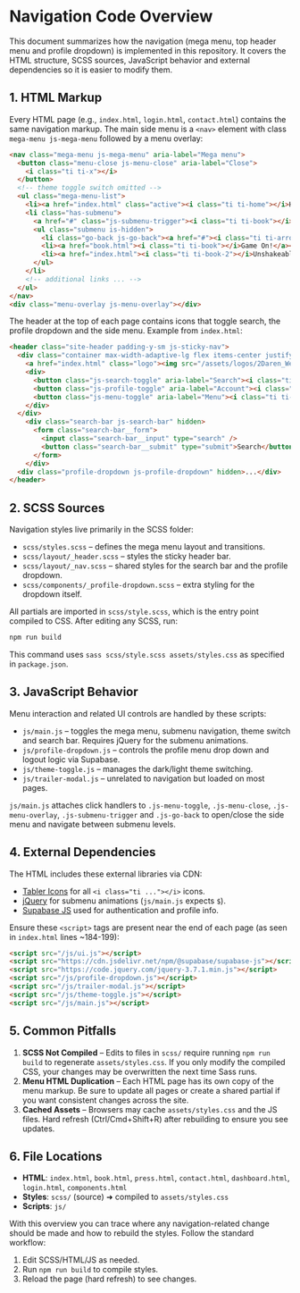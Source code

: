 # Navigation Code Overview

This document summarizes how the navigation (mega menu, top header menu and profile dropdown) is implemented in this repository. It covers the HTML structure, SCSS sources, JavaScript behavior and external dependencies so it is easier to modify them.

## 1. HTML Markup

Every HTML page (e.g., `index.html`, `login.html`, `contact.html`) contains the same navigation markup. The main side menu is a `<nav>` element with class `mega-menu js-mega-menu` followed by a menu overlay:

```html
<nav class="mega-menu js-mega-menu" aria-label="Mega menu">
  <button class="menu-close js-menu-close" aria-label="Close">
    <i class="ti ti-x"></i>
  </button>
  <!-- theme toggle switch omitted -->
  <ul class="mega-menu-list">
    <li><a href="index.html" class="active"><i class="ti ti-home"></i>Home</a></li>
    <li class="has-submenu">
      <a href="#" class="js-submenu-trigger"><i class="ti ti-book"></i>Books<i class="ti ti-chevron-right arrow"></i></a>
      <ul class="submenu is-hidden">
        <li class="go-back js-go-back"><a href="#"><i class="ti ti-arrow-left"></i>Back</a></li>
        <li><a href="book.html"><i class="ti ti-book"></i>Game On!</a></li>
        <li><a href="index.html"><i class="ti ti-book-2"></i>Unshakeable</a></li>
      </ul>
    </li>
    <!-- additional links ... -->
  </ul>
</nav>
<div class="menu-overlay js-menu-overlay"></div>
```

The header at the top of each page contains icons that toggle search, the profile dropdown and the side menu. Example from `index.html`:

```html
<header class="site-header padding-y-sm js-sticky-nav">
  <div class="container max-width-adaptive-lg flex items-center justify-between">
    <a href="index.html" class="logo"><img src="/assets/logos/2Daren_Web_Logo_White_For_Dark_Background.png" alt="Daren Prince"></a>
    <div>
      <button class="js-search-toggle" aria-label="Search"><i class="ti ti-search"></i></button>
      <button class="js-profile-toggle" aria-label="Account"><i class="ti ti-user"></i></button>
      <button class="js-menu-toggle" aria-label="Menu"><i class="ti ti-menu-2"></i></button>
    </div>
  </div>
    <div class="search-bar js-search-bar" hidden>
      <form class="search-bar__form">
        <input class="search-bar__input" type="search" />
        <button class="search-bar__submit" type="submit">Search</button>
      </form>
    </div>
  <div class="profile-dropdown js-profile-dropdown" hidden>...</div>
</header>
```

## 2. SCSS Sources

Navigation styles live primarily in the SCSS folder:

- `scss/styles.scss` – defines the mega menu layout and transitions.
- `scss/layout/_header.scss` – styles the sticky header bar.
- `scss/layout/_nav.scss` – shared styles for the search bar and the profile dropdown.
- `scss/components/_profile-dropdown.scss` – extra styling for the dropdown itself.

All partials are imported in `scss/style.scss`, which is the entry point compiled to CSS. After editing any SCSS, run:

```bash
npm run build
```

This command uses `sass scss/style.scss assets/styles.css` as specified in `package.json`.

## 3. JavaScript Behavior

Menu interaction and related UI controls are handled by these scripts:

- `js/main.js` – toggles the mega menu, submenu navigation, theme switch and search bar. Requires jQuery for the submenu animations.
- `js/profile-dropdown.js` – controls the profile menu drop down and logout logic via Supabase.
- `js/theme-toggle.js` – manages the dark/light theme switching.
- `js/trailer-modal.js` – unrelated to navigation but loaded on most pages.

`js/main.js` attaches click handlers to `.js-menu-toggle`, `.js-menu-close`, `.js-menu-overlay`, `.js-submenu-trigger` and `.js-go-back` to open/close the side menu and navigate between submenu levels.

## 4. External Dependencies

The HTML includes these external libraries via CDN:

- [Tabler Icons](https://tabler.io/icons) for all `<i class="ti ..."></i>` icons.
- [jQuery](https://jquery.com/) for submenu animations (`js/main.js` expects `$`).
- [Supabase JS](https://supabase.com/) used for authentication and profile info.

Ensure these `<script>` tags are present near the end of each page (as seen in `index.html` lines ~184-199):

```html
<script src="/js/ui.js"></script>
<script src="https://cdn.jsdelivr.net/npm/@supabase/supabase-js"></script>
<script src="https://code.jquery.com/jquery-3.7.1.min.js"></script>
<script src="/js/profile-dropdown.js"></script>
<script src="/js/trailer-modal.js"></script>
<script src="/js/theme-toggle.js"></script>
<script src="/js/main.js"></script>
```

## 5. Common Pitfalls

1. **SCSS Not Compiled** – Edits to files in `scss/` require running `npm run build` to regenerate `assets/styles.css`. If you only modify the compiled CSS, your changes may be overwritten the next time Sass runs.
2. **Menu HTML Duplication** – Each HTML page has its own copy of the menu markup. Be sure to update all pages or create a shared partial if you want consistent changes across the site.
3. **Cached Assets** – Browsers may cache `assets/styles.css` and the JS files. Hard refresh (Ctrl/Cmd+Shift+R) after rebuilding to ensure you see updates.

## 6. File Locations

- **HTML**: `index.html`, `book.html`, `press.html`, `contact.html`, `dashboard.html`, `login.html`, `components.html`
- **Styles**: `scss/` (source) ➜ compiled to `assets/styles.css`
- **Scripts**: `js/`

With this overview you can trace where any navigation-related change should be made and how to rebuild the styles. Follow the standard workflow:

1. Edit SCSS/HTML/JS as needed.
2. Run `npm run build` to compile styles.
3. Reload the page (hard refresh) to see changes.

